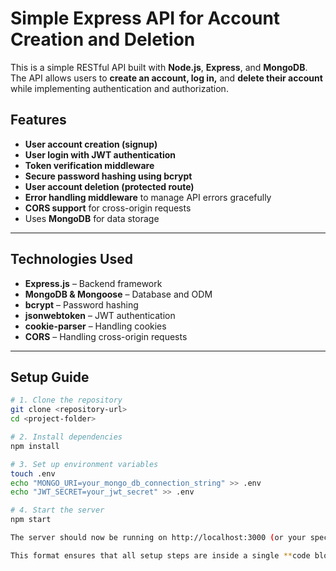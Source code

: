 
# Simple Express API for Account Creation and Deletion  

This is a simple RESTful API built with **Node.js**, **Express**, and **MongoDB**. The API allows users to **create an account, log in,** and **delete their account** while implementing authentication and authorization.  

## Features  

- **User account creation (signup)**  
- **User login with JWT authentication**  
- **Token verification middleware**  
- **Secure password hashing using bcrypt**  
- **User account deletion (protected route)**  
- **Error handling middleware** to manage API errors gracefully  
- **CORS support** for cross-origin requests  
- Uses **MongoDB** for data storage  

---

## Technologies Used  

- **Express.js** – Backend framework  
- **MongoDB & Mongoose** – Database and ODM  
- **bcrypt** – Password hashing  
- **jsonwebtoken** – JWT authentication  
- **cookie-parser** – Handling cookies  
- **CORS** – Handling cross-origin requests  

---

## Setup Guide  

```sh
# 1. Clone the repository
git clone <repository-url>
cd <project-folder>

# 2. Install dependencies
npm install

# 3. Set up environment variables
touch .env
echo "MONGO_URI=your_mongo_db_connection_string" >> .env
echo "JWT_SECRET=your_jwt_secret" >> .env

# 4. Start the server
npm start

The server should now be running on http://localhost:3000 (or your specified port).

This format ensures that all setup steps are inside a single **code block**, making it easy to copy and execute. Let me know if you need any modifications!

